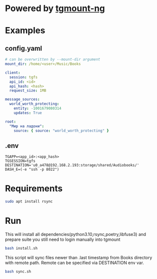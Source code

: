 # Powered by [tgmount-ng](https://github.com/nktknshn/tgmount-ng)

# Examples
## config.yaml
```yaml
# can be overwritten by --mount-dir argument
mount_dir: /home/<user>/Music/Books

client:
  session: tgfs
  api_id: <id>
  api_hash: <hash>
  request_size: 1MB

message_sources:
  world_worth_protecting:
    entity: -1001679080314
    updates: True

root:
  "Мир на ладони":
    source: { source: "world_worth_protecting" }
```

## .env
```dotenv
TGAPP=<app_id>:<app_hash>
TGSESSION=tgfs
DESTINATION='u0_a478@192.168.2.193:storage/shared/Audiobooks/'
DASH_E=(-e "ssh -p 8022")
```

# Requirements
```bash
sudo apt install rsync
```

# Run
This will install all dependencies(python3.10,rsync,poetry,libfuse3) and prepare suite you still need to login manually into tgmount
```bash
bash install.sh
```
This script will sync files newer than .last timestamp from Books directory with remote path. Remote can be specified via DESTINATION env var.
```bash
bash sync.sh
```
